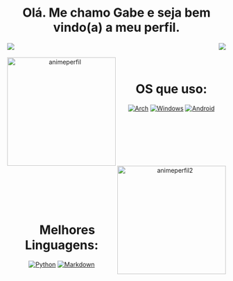<h1 align="center">Olá. Me chamo Gabe e seja bem vindo(a) a meu perfil. </h1>

<div>
<img align="center" src="https://github-readme-stats.vercel.app/api?username=gabbeee&show_icons=true&theme=transparent"/>
<img align="right" src="https://github-readme-stats.vercel.app/api/top-langs/?username=gabbeee&layout=compact&langs_count=16&theme=transparent"/>
</div>
<br>

<div  align="center"> 
  <img align="left" height="250" alt="animeperfil" src="https://user-images.githubusercontent.com/123766397/215204318-a69a06ad-513d-4035-8f68-cddcaed510bc.gif">
  <div style="display: inline_block"><br>
   <h1 align="center">OS que uso:</h1>

[![Arch](https://img.shields.io/badge/Arch_Linux-1793D1?style=for-the-badge&logo=arch-linux&logoColor=white)](https://archlinux.org/download/)
[![Windows](https://img.shields.io/badge/Windows-0078D6?style=for-the-badge&logo=windows&logoColor=white)](https://www.microsoft.com/en-us/windows?wa=wsignin1.0&r=1)
[![Android](https://img.shields.io/badge/Android-3DDC84?style=for-the-badge&logo=android&logoColor=white)](https://www.android.com/intl/pt-BR_br/android-13/)
</div> 
 ㅤㅤㅤ ㅤㅤㅤㅤㅤㅤㅤㅤㅤㅤㅤ
   ㅤㅤㅤㅤㅤ
   ㅤㅤㅤ
   ㅤㅤㅤㅤㅤㅤㅤㅤㅤㅤㅤ
<div  align="center">
   <img align="right" height="250" alt="animeperfil2" src="https://user-images.githubusercontent.com/123766397/215206020-cd174554-357a-4a23-af3f-df54e65d77e1.gif">  ㅤㅤ   <div style="display: inline_block"><br>
  <h1 align="center">   ㅤㅤㅤㅤㅤ   ㅤㅤㅤㅤㅤ   ㅤㅤㅤㅤㅤ   ㅤㅤㅤㅤㅤ   ㅤㅤㅤㅤ ㅤㅤㅤㅤMelhores Linguagens:</h1>
    
[![Python](https://img.shields.io/badge/Python-3776AB?style=for-the-badge&logo=python&logoColor=white)](https://www.python.org/)
[![Markdown](https://img.shields.io/badge/Markdown-000000?style=for-the-badge&logo=markdown&logoColor=white)](https://www.markdownguide.org/)
</div>
